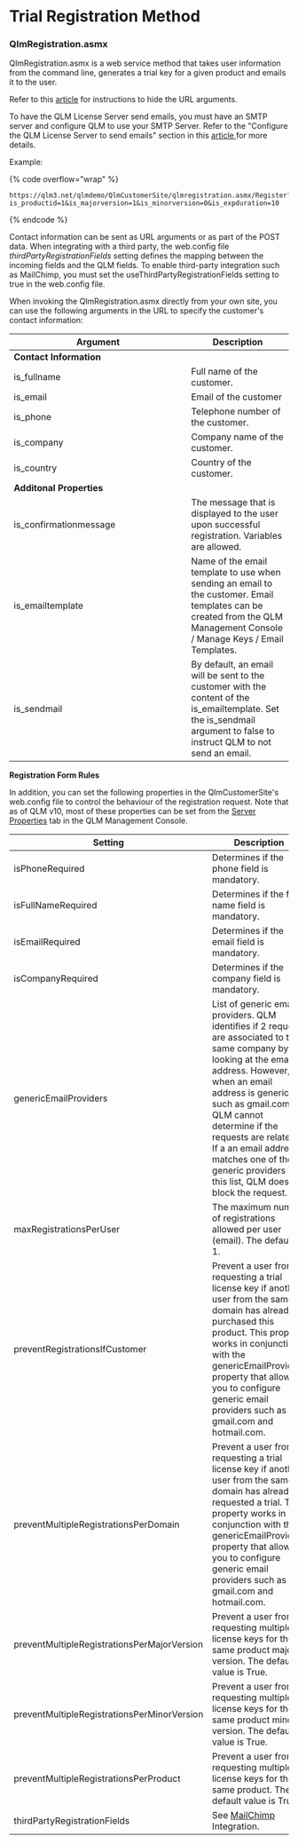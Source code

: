 # Trial Registration Method

### QlmRegistration.asmx  <a href="#h_01hdm5wzxvd26qzx28grcvv5dk" id="h_01hdm5wzxvd26qzx28grcvv5dk"></a>

QlmRegistration.asmx is a web service method that takes user information from the command line, generates a trial key for a given product and emails it to the user.

Refer to this [article](https://support.soraco.co/hc/en-us/articles/211568803-How-to-hide-the-URL-arguments-of-the-QlmRegistrationForm-aspx-or-QlmRegistration-asmx-pages) for instructions to hide the URL arguments.

To have the QLM License Server send emails, you must have an SMTP server and configure QLM to use your SMTP Server. Refer to the "Configure the QLM License Server to send emails" section in this [article ](https://support.soraco.co/hc/en-us/articles/207894796-How-to-configure-QLM-to-send-mail-using-SMTP)for more details.

Example:

{% code overflow="wrap" %}
```
https://qlm3.net/qlmdemo/QlmCustomerSite/qlmregistration.asmx/Register?is_productid=1&is_majorversion=1&is_minorversion=0&is_expduration=10
```
{% endcode %}

&#x20;Contact information can be sent as URL arguments or as part of the POST data. When integrating with a third party, the web.config file _thirdPartyRegistrationFields_ setting defines the mapping between the incoming fields and the QLM fields. To enable third-party integration such as MailChimp, you must set the useThirdPartyRegistrationFields setting to true in the web.config file.

When invoking the QlmRegistration.asmx directly from your own site, you can use the following arguments in the URL to specify the customer's contact information:

<table data-full-width="false"><thead><tr><th width="304">Argument</th><th>Description</th></tr></thead><tbody><tr><td><strong>Contact Information</strong></td><td></td></tr><tr><td>is_fullname</td><td>Full name of the customer.</td></tr><tr><td>is_email</td><td>Email of the customer</td></tr><tr><td>is_phone</td><td>Telephone number of the customer.</td></tr><tr><td>is_company</td><td>Company name of the customer.</td></tr><tr><td>is_country</td><td>Country of the customer.</td></tr><tr><td><strong>Additonal Properties</strong></td><td></td></tr><tr><td>is_confirmationmessage</td><td>The message that is displayed to the user upon successful registration. Variables are allowed.</td></tr><tr><td>is_emailtemplate</td><td>Name of the email template to use when sending an email to the customer. Email templates can be created from the QLM Management Console / Manage Keys / Email Templates.</td></tr><tr><td>is_sendmail</td><td>By default, an email will be sent to the customer with the content of the is_emailtemplate. Set the is_sendmail argument to false to instruct QLM to not send an email.</td></tr></tbody></table>

**Registration Form Rules**

In addition, you can set the following properties in the QlmCustomerSite's web.config file to control the behaviour of the registration request. Note that as of QLM v10, most of these properties can be set from the [Server Properties](https://support.soraco.co/hc/en-us/articles/207920563-Server-Properties) tab in the QLM Management Console.

| **Setting**                                 | **Description**                                                                                                                                                                                                                                                                                                                                           |
| ------------------------------------------- | --------------------------------------------------------------------------------------------------------------------------------------------------------------------------------------------------------------------------------------------------------------------------------------------------------------------------------------------------------- |
| isPhoneRequired                             | Determines if the phone field is mandatory.                                                                                                                                                                                                                                                                                                               |
| isFullNameRequired                          | Determines if the full name field is mandatory.                                                                                                                                                                                                                                                                                                           |
| isEmailRequired                             | Determines if the email field is mandatory.                                                                                                                                                                                                                                                                                                               |
| isCompanyRequired                           | Determines if the company field is mandatory.                                                                                                                                                                                                                                                                                                             |
| genericEmailProviders                       | List of generic email providers. QLM identifies if 2 requests are associated to the same company by looking at the email address. However, when an email address is generic such as gmail.com, QLM cannot determine if the requests are related. If a an email address matches one of the generic providers in this list, QLM does not block the request. |
| maxRegistrationsPerUser                     | The maximum number of registrations allowed per user (email). The default is 1.                                                                                                                                                                                                                                                                           |
| preventRegistrationsIfCustomer              | Prevent a user from requesting a trial license key if another user from the same domain has already purchased this product. This property works in conjunction with the genericEmailProviders property that allows you to configure generic email providers such as gmail.com and hotmail.com.                                                            |
| preventMultipleRegistrationsPerDomain       | Prevent a user from requesting a trial license key if another user from the same domain has already requested a trial. This property works in conjunction with the genericEmailProviders property that allows you to configure generic email providers such as gmail.com and hotmail.com.                                                                 |
| preventMultipleRegistrationsPerMajorVersion | Prevent a user from requesting multiple license keys for the same product major version. The default value is True.                                                                                                                                                                                                                                       |
| preventMultipleRegistrationsPerMinorVersion | Prevent a user from requesting multiple license keys for the same product minor version. The default value is True.                                                                                                                                                                                                                                       |
| preventMultipleRegistrationsPerProduct      | Prevent a user from requesting multiple license keys for the same product. The default value is True.                                                                                                                                                                                                                                                     |
| thirdPartyRegistrationFields                | See [MailChimp ](https://support.soraco.co/hc/en-us/articles/206203030-Quick-License-Manager-Integration-with-MailChimp)Integration.                                                                                                                                                                                                                      |
